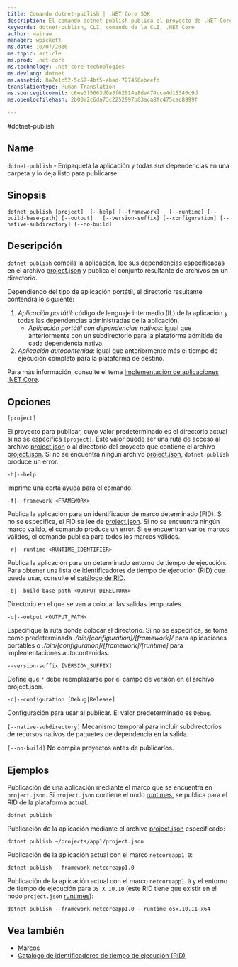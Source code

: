 ```yaml
---
title: Comando dotnet-publish | .NET Core SDK
description: El comando dotnet-publish publica el proyecto de .NET Core en un directorio.
keywords: dotnet-publish, CLI, comando de la CLI, .NET Core
author: mairaw
manager: wpickett
ms.date: 10/07/2016
ms.topic: article
ms.prod: .net-core
ms.technology: .net-core-technologies
ms.devlang: dotnet
ms.assetid: 8a7e1c52-5c57-4bf5-abad-727450ebeefd
translationtype: Human Translation
ms.sourcegitcommit: c6ee3f5663d0a3f62914e8de474cca4d15340c9d
ms.openlocfilehash: 2b00a2c6da73c2252997b63aca8fc475cac8999f

---
```


#<a name="dotnetpublish"></a>dotnet-publish

## <a name="name"></a>Name

`dotnet-publish` - Empaqueta la aplicación y todas sus dependencias en una carpeta y lo deja listo para publicarse

## <a name="synopsis"></a>Sinopsis

`dotnet publish [project] 
    [--help] [--framework]  
    [--runtime] [--build-base-path] [--output]  
    [--version-suffix] [--configuration] [--native-subdirectory] [--no-build]`

## <a name="description"></a>Descripción

`dotnet publish` compila la aplicación, lee sus dependencias especificadas en el archivo [project.json](project-json.md) y publica el conjunto resultante de archivos en un directorio. 

Dependiendo del tipo de aplicación portátil, el directorio resultante contendrá lo siguiente:

1. *Aplicación portátil*: código de lenguaje intermedio (IL) de la aplicación y todas las dependencias administradas de la aplicación.
    * *Aplicación portátil con dependencias nativas*: igual que anteriormente con un subdirectorio para la plataforma admitida de cada dependencia nativa. 
2. *Aplicación autocontenida*: igual que anteriormente más el tiempo de ejecución completo para la plataforma de destino.

Para más información, consulte el tema [Implementación de aplicaciones .NET Core](../deploying/index.md).

## <a name="options"></a>Opciones

`[project]` 

El proyecto para publicar, cuyo valor predeterminado es el directorio actual si no se especifica `[project]`. Este valor puede ser una ruta de acceso al archivo [project.json](project-json.md) o al directorio del proyecto que contiene el archivo [project.json](project-json.md). Si no se encuentra ningún archivo [project.json](project-json.md), `dotnet publish` produce un error. 

`-h|--help`

Imprime una corta ayuda para el comando.  

`-f|--framework <FRAMEWORK>`

Publica la aplicación para un identificador de marco determinado (FID). Si no se especifica, el FID se lee de [project.json](project-json.md#frameworks). Si no se encuentra ningún marco válido, el comando produce un error. Si se encuentran varios marcos válidos, el comando publica para todos los marcos válidos. 

`-r|--runtime <RUNTIME_IDENTIFIER>`

Publica la aplicación para un determinado entorno de tiempo de ejecución. Para obtener una lista de identificadores de tiempo de ejecución (RID) que puede usar, consulte el [catálogo de RID](../rid-catalog.md).

`-b|--build-base-path <OUTPUT_DIRECTORY>`

Directorio en el que se van a colocar las salidas temporales.

`-o|--output <OUTPUT_PATH>`

Especifique la ruta donde colocar el directorio. Si no se especifica, se toma como predeterminada *_./bin/[configuration]/[framework]/_* para aplicaciones portátiles o *_./bin/[configuration]/[framework]/[runtime]_* para implementaciones autocontenidas.

`--version-suffix [VERSION_SUFFIX]`

Define qué `*` debe reemplazarse por el campo de versión en el archivo project.json.

`-c|--configuration [Debug|Release]`

Configuración para usar al publicar. El valor predeterminado es `Debug`.

`[--native-subdirectory]` Mecanismo temporal para incluir subdirectorios de recursos nativos de paquetes de dependencia en la salida. 

`[--no-build]` No compila proyectos antes de publicarlos.

## <a name="examples"></a>Ejemplos

Publicación de una aplicación mediante el marco que se encuentra en `project.json`. Si `project.json` contiene el nodo [runtimes](project-json.md#runtimes), se publica para el RID de la plataforma actual.

`dotnet publish`

Publicación de la aplicación mediante el archivo [project.json](project-json.md) especificado:

`dotnet publish ~/projects/app1/project.json`
    
Publicación de la aplicación actual con el marco `netcoreapp1.0`:

`dotnet publish --framework netcoreapp1.0`
    
Publicación de la aplicación actual con el marco `netcoreapp1.0` y el entorno de tiempo de ejecución para `OS X 10.10` (este RID tiene que existir en el nodo `project.json` [runtimes](project-json.md#runtimes)):

`dotnet publish --framework netcoreapp1.0 --runtime osx.10.11-x64`

## <a name="see-also"></a>Vea también
* [Marcos](../../standard/frameworks.md)
* [Catálogo de identificadores de tiempo de ejecución (RID)](../rid-catalog.md)


<!--HONumber=Nov16_HO1-->



